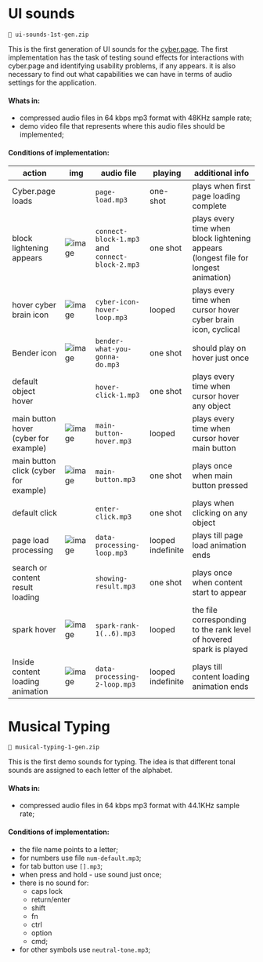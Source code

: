# UI sounds

`💾 ui-sounds-1st-gen.zip`

This is the first generation of UI sounds for the [cyber.page](https://cyber.page/). The first implementation has the task of testing sound effects for interactions with cyber.page and identifying usability problems, if any appears. it is also necessary to find out what capabilities we can have in terms of audio settings for the application.

#### Whats in:

* compressed audio files in 64 kbps mp3 format with 48KHz sample rate;
* demo video file that represents where this audio files should be implemented;	

#### Conditions of implementation:


action | img | audio file | playing | additional info
------|------|-------|----------|-------------------
Cyber.page loads || `page-load.mp3` | one-shot | plays when first page loading complete 
block lightening appears |![image](https://user-images.githubusercontent.com/83489928/123268019-3b010080-d530-11eb-8512-32551afe124c.png)| `connect-block-1.mp3` and `connect-block-2.mp3` | one shot | plays every time when block lightening appears (longest file for longest animation)
hover cyber brain icon | ![image](https://user-images.githubusercontent.com/83489928/123268163-5ec44680-d530-11eb-887a-91e2019e76e1.png) | `cyber-icon-hover-loop.mp3` | looped | plays every time when cursor hover cyber brain icon, cyclical
Bender icon | ![image](https://user-images.githubusercontent.com/83489928/123267323-75b66900-d52f-11eb-8cda-5fc21c6d0203.png)| `bender-what-you-gonna-do.mp3` | one shot | should play on hover just once
default object hover || `hover-click-1.mp3` | one shot | plays every time when cursor hover any object
main button hover (cyber for example) | ![image](https://user-images.githubusercontent.com/83489928/123268298-7f8c9c00-d530-11eb-9964-bc16060715e5.png) | `main-button-hover.mp3` | looped | plays every time when cursor hover main button
main button click (cyber for example) |![image](https://user-images.githubusercontent.com/83489928/123268298-7f8c9c00-d530-11eb-9964-bc16060715e5.png)| `main-button.mp3` | one shot | plays once when main button pressed
default click || `enter-click.mp3` | one shot | plays when clicking on any object
page load processing | ![image](https://user-images.githubusercontent.com/83489928/123268688-d98d6180-d530-11eb-8a1e-ef1d21b19250.png) | `data-processing-loop.mp3` | looped indefinite  | plays till page load animation ends
search or content result loading || `showing-result.mp3` | one shot | plays once when content start to appear
spark hover | ![image](https://user-images.githubusercontent.com/83489928/123269505-a4354380-d531-11eb-93ef-60cf250688c3.png) | `spark-rank-1(..6).mp3`  | looped | the file corresponding to the rank level of hovered spark is played
Inside content loading animation | ![image](https://user-images.githubusercontent.com/83489928/123270057-20c82200-d532-11eb-97a6-499fe2aa8f06.png) | `data-processing-2-loop.mp3` | looped indefinite  | plays till content loading animation ends


# Musical Typing

`💾 musical-typing-1-gen.zip`

This is the first demo sounds for typing. The idea is that different tonal sounds are assigned to each letter of the alphabet.  

#### Whats in:

* compressed audio files in 64 kbps mp3 format with 44.1KHz sample rate;

#### Conditions of implementation:

- the file name points to a letter;
- for numbers use file `num-default.mp3`;
- for tab button use `[].mp3`;
- when press and hold - use sound just once;
- there is no sound for:  
  - caps lock	
  - return/enter	
  - shift	
  - fn	
  - ctrl	
  - option	
  - cmd;
- for other symbols use `neutral-tone.mp3`;

